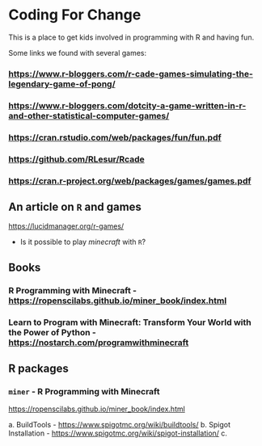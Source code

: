 # Coding For Change
This is a place to get kids involved in programming with R and having fun.



Some links we found with several games:

### https://www.r-bloggers.com/r-cade-games-simulating-the-legendary-game-of-pong/

### https://www.r-bloggers.com/dotcity-a-game-written-in-r-and-other-statistical-computer-games/

### https://cran.rstudio.com/web/packages/fun/fun.pdf

### https://github.com/RLesur/Rcade

### https://cran.r-project.org/web/packages/games/games.pdf

## An article on `R` and games
https://lucidmanager.org/r-games/




* Is it possible to play *minecraft* with `R`?


## Books

### R Programming with Minecraft - https://ropenscilabs.github.io/miner_book/index.html

### Learn to Program with Minecraft: Transform Your World with the Power of Python - https://nostarch.com/programwithminecraft

## R packages 

### `miner` - R Programming with Minecraft 
https://ropenscilabs.github.io/miner_book/index.html

a. BuildTools - https://www.spigotmc.org/wiki/buildtools/
b. Spigot Installation - https://www.spigotmc.org/wiki/spigot-installation/
c. 